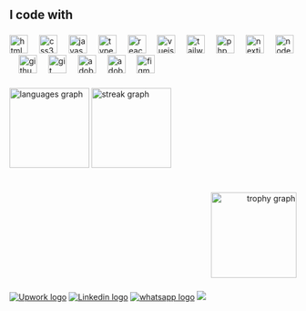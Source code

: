<h2 align="left">I code with</h2>

###

<div align="left">
  <img src="https://cdn.jsdelivr.net/gh/devicons/devicon/icons/html5/html5-original.svg" height="32" alt="html5 logo"  />
  <img width="12" />
  <img src="https://cdn.jsdelivr.net/gh/devicons/devicon/icons/css3/css3-original.svg" height="32" alt="css3 logo"  />
  <img width="12" />
  <img src="https://cdn.jsdelivr.net/gh/devicons/devicon/icons/javascript/javascript-original.svg" height="32" alt="javascript logo"  />
  <img width="12" />
  <img src="https://cdn.jsdelivr.net/gh/devicons/devicon/icons/typescript/typescript-original.svg" height="32" alt="typescript logo"  />
  <img width="12" />
  <img src="https://cdn.jsdelivr.net/gh/devicons/devicon/icons/react/react-original.svg" height="32" alt="react logo"  />
  <img width="12" />
  <img src="https://cdn.jsdelivr.net/gh/devicons/devicon/icons/vuejs/vuejs-original.svg" height="32" alt="vuejs logo"  />
  <img width="12" />
  <img src="https://cdn.simpleicons.org/tailwindcss/06B6D4" height="32" alt="tailwindcss logo"  />
  <img width="12" />
  <img src="https://skillicons.dev/icons?i=php" height="32" alt="php logo"  />
  <img width="12" />
  <img src="https://skillicons.dev/icons?i=nextjs" height="32" alt="nextjs logo"  />
  <img width="12" />
  <img src="https://skillicons.dev/icons?i=nodejs" height="32" alt="nodejs logo"  />
  <img width="12" />
  <img src="https://skillicons.dev/icons?i=github" height="32" alt="github logo"  />
  <img width="12" />
  <img src="https://skillicons.dev/icons?i=git" height="32" alt="git logo"  />
  <img width="12" />
  <img src="https://skillicons.dev/icons?i=ai" height="32" alt="adobeillustrator logo"  />
  <img width="12" />
  <img src="https://skillicons.dev/icons?i=ps" height="32" alt="adobephotoshop logo"  />
  <img width="12" />
  <img src="https://skillicons.dev/icons?i=figma" height="32" alt="figma logo"  />
</div>

###

<div align="left">
  <img src="https://github-readme-stats.vercel.app/api/top-langs?username=Caio-Marianni&locale=en&hide_title=true&layout=compact&card_width=320&langs_count=6&theme=codeSTACKr&hide_border=true&order=2" height="140" alt="languages graph"  />
  <img src="https://streak-stats.demolab.com?user=Caio-Marianni&locale=en&mode=weekly&theme=codeSTACKr&hide_border=true&border_radius=5&order=3" height="140" alt="streak graph"  />
</div>

###

<br clear="both">

<div align="right">
  <img src="https://github-profile-trophy.vercel.app?username=Caio-Marianni&theme=tokyonight&column=8&row=1&margin-w=0&margin-h=5&no-bg=true&no-frame=true&order=4" height="150" alt="trophy graph"  />
</div>

###

<div align="left">
  <a href="https://www.upwork.com/freelancers/~01e15c653dfbed2b29"><img src="https://img.shields.io/badge/UpWork-6FDA44?style=for-the-badge&logo=Upwork&logoColor=white" alt="Upwork logo" /></a>
  <a href="https://www.linkedin.com/in/caio-marianni-de-morais"><img src="https://img.shields.io/badge/LinkedIn-0077B5?style=for-the-badge&logo=linkedin&logoColor=white" alt="Linkedin logo" /></a>
  <a href="https://api.whatsapp.com/send/?phone=5562981160081&text=Hello%2C+I+came+across+your+website.%0A%0Aname%3A%0Aregion%2Flanguage%3A%0Asubject%3A&type=phone_number&app_absent=0"><img src="https://img.shields.io/badge/WhatsApp-25D366?style=for-the-badge&logo=whatsapp&logoColor=white" alt="whatsapp logo" /></a>
  <a href="https://caio-marianni-portfolio.vercel.app"><img src="https://img.shields.io/badge/website-000000?style=for-the-badge&logo=About.me&logoColor=white" /></a>
</div>

###
